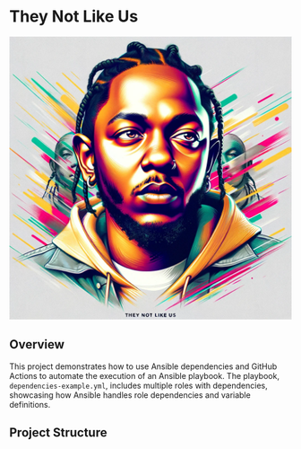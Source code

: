 # They Not Like Us

![They Not Like Us](./kdot.webp)

## Overview

This project demonstrates how to use Ansible dependencies and GitHub Actions to automate the execution of an Ansible playbook. The playbook, `dependencies-example.yml`, includes multiple roles with dependencies, showcasing how Ansible handles role dependencies and variable definitions.

## Project Structure

